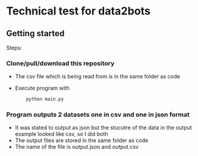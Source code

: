 # Technical test for data2bots


## Getting started

Steps:

### Clone/pull/download this repository
- The csv file which is being read from is in the same folder as code
- Execute program with 

    ```python
        python main.py
    ```

### Program outputs 2 datasets one in csv and one in json format
- It was stated to output as json but the stucutre of the data in the 
  output example looked like csv, so I did both
- The output files are stored in the same folder as code
- The name of the file is output.json and output.csv